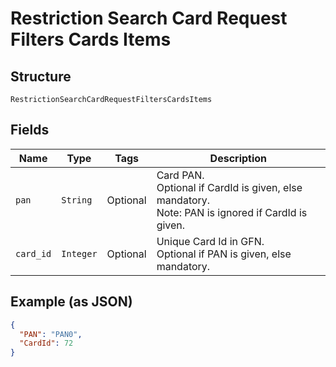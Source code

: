
# Restriction Search Card Request Filters Cards Items

## Structure

`RestrictionSearchCardRequestFiltersCardsItems`

## Fields

| Name | Type | Tags | Description |
|  --- | --- | --- | --- |
| `pan` | `String` | Optional | Card PAN.<br>Optional if CardId is given, else mandatory.<br>Note: PAN is ignored if CardId is given. |
| `card_id` | `Integer` | Optional | Unique Card Id in GFN.<br>Optional if PAN is given, else mandatory. |

## Example (as JSON)

```json
{
  "PAN": "PAN0",
  "CardId": 72
}
```

